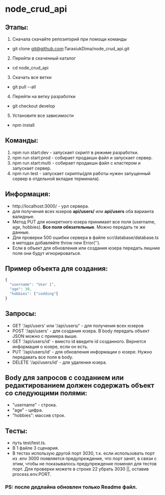 # node_crud_api


## Этапы:
  1. Сначала скачайте репозиторий при помощи команды
   - git clone git@github.com:TarasiukDima/node_crud_api.git
  2. Перейти в скаченный каталог
   - cd node_crud_api
  3. Скачать все ветки
   -  git pull --all
  4. Перейти на ветку разработки
   - git checkout develop
  5. Установите все зависимости
   - npm install


## Команды:

1. npm run start:dev - запускает скрипт в режиме разработки.
2. npm run start:prod - собирает продакшн файл и запускает сервер.
3. npm run start:multi - собирает продакшн файл с кластером и запускает сервер.
4. npm run test - запускает скрипты(для работы нужен запущенный сервер в отдельной вкладке терминала).

## Информация:
- http://localhost:3000/ - урл сервера.
- для получения всех юзеров **api/users/** или **api/users** оба варианта валидные.
- Метод PUT для конкретного юзера принимает все поля (username, age, hobbies). **Все поля обязательные**. Можно передать те же данные.
- Для проверки 500 ошибки сервера в файле scr/database/database.ts в методах добавляйте throw new Error('').
- Если в объект для обновления или создания юзера передать лишние поля они будут игнорироваться.

## Пример объекта для создания:
```javascript
{
  "username": "User 1",
  "age": 30,
  "hobbies": ["codding"]
}
```

## Запросы:
  - GET '/api/users' или '/api/users/' - для получения всех юзеров
  - POST '/api/users' - для создания юзера. В body передать объект JSON можно с примера выше.
  - GET '/api/users/id' - вместо id введите id созданного. Вернется информация о юзере, если он есть.
  - PUT '/api/users/id' - для обновления информации о юзере. Нужно передавать все поля в body.
  - DELETE '/api/users/id' - для удаления юзера.

## Body для запросов с созданием или редактированием должен содержать объект со следующими полями:
  - "username" - строка.
  - "age" - цифра.
  - "hobbies": массив строк.

## Тесты:

- путь test/test.ts.
- В 1 файле 3 сценария.
- В тестах использую другой порт 3030, т.к. если использовать порт из .env 3000 появляется предупреждение, что порт занят, в связи с этим, чтобы не показывалось предупреждение поменял для тестов порт. Для проверки можете в строке 22 убрать 3030 ||, оставив process.env.PORT.


### PS: после дедлайна обновлен только Readme файл.
